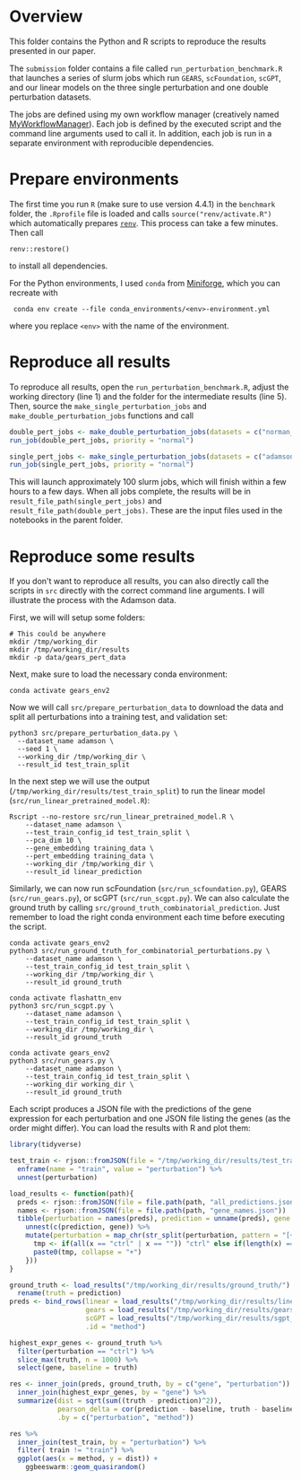 # Overview

This folder contains the Python and R scripts to reproduce the results presented in our paper.

The `submission` folder contains a file called `run_perturbation_benchmark.R` that launches a series of slurm jobs which run `GEARS`, `scFoundation`, `scGPT`, and our linear models on the three single perturbation and one double perturbation datasets.

The jobs are defined using my own workflow manager (creatively named [MyWorkflowManager](https://github.com/const-ae/MyWorkflowManager)). Each job is defined by the executed script and the command line arguments used to call it. In addition, each job is run in a separate environment with reproducible dependencies. 

# Prepare environments

The first time you run `R` (make sure to use version 4.4.1) in the `benchmark` folder, the `.Rprofile` file is loaded and calls `source("renv/activate.R")` which automatically prepares [`renv`](https://rstudio.github.io/renv/articles/renv.html). This process can take a few minutes. Then call 
```
renv::restore()
```
to install all dependencies.

For the Python environments, I used `conda` from [Miniforge](https://conda-forge.org/download/), which you can recreate with
```
 conda env create --file conda_environments/<env>-environment.yml
```
where you replace `<env>` with the name of the environment.

# Reproduce all results

To reproduce all results, open the `run_perturbation_benchmark.R`, adjust the working directory (line 1) and the folder for the intermediate results (line 5). Then, source the `make_single_perturbation_jobs` and `make_double_perturbation_jobs` functions and call
```r
double_pert_jobs <- make_double_perturbation_jobs(datasets = c("norman_from_scfoundation"), seeds = 1:5)
run_job(double_pert_jobs, priority = "normal")

single_pert_jobs <- make_single_perturbation_jobs(datasets = c("adamson", 'replogle_k562_essential', 'replogle_rpe1_essential'), seeds = 1:2)
run_job(single_pert_jobs, priority = "normal")
```

This will launch approximately 100 slurm jobs, which will finish within a few hours to a few days. When all jobs complete, the results will be in `result_file_path(single_pert_jobs)` and `result_file_path(double_pert_jobs)`. These are the input files used in the notebooks in the parent folder.

# Reproduce some results

If you don't want to reproduce all results, you can also directly call the scripts in `src` directly with the correct command line arguments. I will illustrate the process with the Adamson data. 

First, we will will setup some folders:

```shell
# This could be anywhere
mkdir /tmp/working_dir
mkdir /tmp/working_dir/results
mkdir -p data/gears_pert_data
```

Next, make sure to load the necessary conda environment:
```shell
conda activate gears_env2
```

Now we will call `src/prepare_perturbation_data` to download the data and split all perturbations into a training test, and validation set:
```shell
python3 src/prepare_perturbation_data.py \
  --dataset_name adamson \
  --seed 1 \
  --working_dir /tmp/working_dir \
  --result_id test_train_split
```

In the next step we will use the output (`/tmp/working_dir/results/test_train_split`) to run the linear model (`src/run_linear_pretrained_model.R`):
```shell
Rscript --no-restore src/run_linear_pretrained_model.R \
    --dataset_name adamson \
    --test_train_config_id test_train_split \
    --pca_dim 10 \
    --gene_embedding training_data \
    --pert_embedding training_data \
    --working_dir /tmp/working_dir \
    --result_id linear_prediction
```

Similarly, we can now run scFoundation (`src/run_scfoundation.py`), GEARS (`src/run_gears.py`), or scGPT (`src/run_scgpt.py`). We can also calculate the ground truth by calling `src/ground_truth_combinatorial_prediction`. Just remember to load the right conda environment each time before executing the script.

```shell
conda activate gears_env2
python3 src/run_ground_truth_for_combinatorial_perturbations.py \
    --dataset_name adamson \
    --test_train_config_id test_train_split \
    --working_dir /tmp/working_dir \
    --result_id ground_truth

conda activate flashattn_env    
python3 src/run_scgpt.py \
    --dataset_name adamson \
    --test_train_config_id test_train_split \
    --working_dir /tmp/working_dir \
    --result_id ground_truth    

conda activate gears_env2
python3 src/run_gears.py \
    --dataset_name adamson \
    --test_train_config_id test_train_split \
    --working_dir working_dir \
    --result_id ground_truth
```

Each script produces a JSON file with the predictions of the gene expression for each perturbation and one JSON file listing the genes (as the order might differ). You can load the results with R and plot them:

```r
library(tidyverse)

test_train <- rjson::fromJSON(file = "/tmp/working_dir/results/test_train_split") %>%
  enframe(name = "train", value = "perturbation") %>%
  unnest(perturbation)

load_results <- function(path){
  preds <- rjson::fromJSON(file = file.path(path, "all_predictions.json"))
  names <- rjson::fromJSON(file = file.path(path, "gene_names.json"))
  tibble(perturbation = names(preds), prediction = unname(preds), gene = list(names)) %>%
    unnest(c(prediction, gene)) %>%
    mutate(perturbation = map_chr(str_split(perturbation, pattern = "[+_]", n = 2), \(x) {
      tmp <- if(all(x == "ctrl" | x == "")) "ctrl" else if(length(x) == 2) x else c(x, "ctrl")
      paste0(tmp, collapse = "+")
    }))
}

ground_truth <- load_results("/tmp/working_dir/results/ground_truth/") %>%
  rename(truth = prediction)
preds <- bind_rows(linear = load_results("/tmp/working_dir/results/linear_results/"),
                   gears = load_results("/tmp/working_dir/results/gears_results/"), 
                   scGPT = load_results("/tmp/working_dir/results/sgpt_results/"), 
                   .id = "method")

highest_expr_genes <- ground_truth %>%
  filter(perturbation == "ctrl") %>%
  slice_max(truth, n = 1000) %>%
  select(gene, baseline = truth)

res <- inner_join(preds, ground_truth, by = c("gene", "perturbation")) %>%
  inner_join(highest_expr_genes, by = "gene") %>%
  summarize(dist = sqrt(sum((truth - prediction)^2)), 
            pearson_delta = cor(prediction - baseline, truth - baseline), 
            .by = c("perturbation", "method")) 

res %>%
  inner_join(test_train, by = "perturbation") %>%
  filter( train != "train") %>%
  ggplot(aes(x = method, y = dist)) +
    ggbeeswarm::geom_quasirandom()
```



